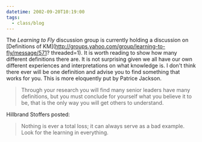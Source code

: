 ```yaml
---
datetime: 2002-09-20T10:19:00
tags:
  - class/blog
---
```

The *Learning to Fly* discussion group is currently holding a discussion on [Definitions of KM](http://groups.yahoo.com/group/learning-to-fly/message/571? threaded=1). It is worth reading to show how many different definitions there are. It is not surprising given we all have our own different experiences and interpretations on what knowledge is. I don't think there ever will be one definition and advise you to find something that works for you. This is more eloquently put by Patrice Jackson.

> Through your research you will find many senior leaders have many definitions, but you must conclude for yourself what you believe it to be, that is the only way you will get others to understand.

Hillbrand Stoffers posted:

> Nothing is ever a total loss; it can always serve as a bad example.
Look for the learning in everything.


